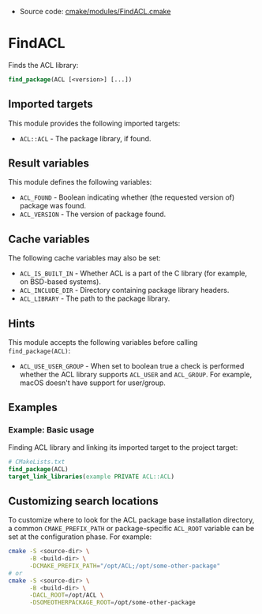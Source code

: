 <!-- This is auto-generated file. -->
* Source code: [cmake/modules/FindACL.cmake](https://github.com/petk/php-build-system/blob/master/cmake/cmake/modules/FindACL.cmake)

# FindACL

Finds the ACL library:

```cmake
find_package(ACL [<version>] [...])
```

## Imported targets

This module provides the following imported targets:

* `ACL::ACL` - The package library, if found.

## Result variables

This module defines the following variables:

* `ACL_FOUND` - Boolean indicating whether (the requested version of) package
  was found.
* `ACL_VERSION` - The version of package found.

## Cache variables

The following cache variables may also be set:

* `ACL_IS_BUILT_IN` - Whether ACL is a part of the C library (for example, on
  BSD-based systems).
* `ACL_INCLUDE_DIR` - Directory containing package library headers.
* `ACL_LIBRARY` - The path to the package library.

## Hints

This module accepts the following variables before calling `find_package(ACL)`:

* `ACL_USE_USER_GROUP` - When set to boolean true a check is performed whether
  the ACL library supports `ACL_USER` and `ACL_GROUP`. For example, macOS
  doesn't have support for user/group.

## Examples

### Example: Basic usage

Finding ACL library and linking its imported target to the project target:

```cmake
# CMakeLists.txt
find_package(ACL)
target_link_libraries(example PRIVATE ACL::ACL)
```

## Customizing search locations

To customize where to look for the ACL package base
installation directory, a common `CMAKE_PREFIX_PATH` or
package-specific `ACL_ROOT` variable can be set at
the configuration phase. For example:

```sh
cmake -S <source-dir> \
      -B <build-dir> \
      -DCMAKE_PREFIX_PATH="/opt/ACL;/opt/some-other-package"
# or
cmake -S <source-dir> \
      -B <build-dir> \
      -DACL_ROOT=/opt/ACL \
      -DSOMEOTHERPACKAGE_ROOT=/opt/some-other-package
```

